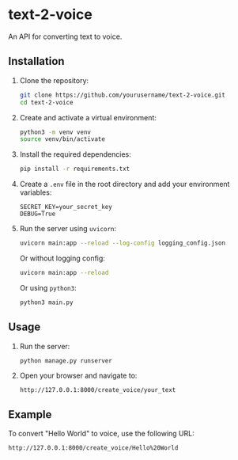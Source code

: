 # text-2-voice
An API for converting text to voice.

## Installation

1. Clone the repository:
    ```bash
    git clone https://github.com/yourusername/text-2-voice.git
    cd text-2-voice
    ```

2. Create and activate a virtual environment:
    ```bash
    python3 -m venv venv
    source venv/bin/activate
    ```

3. Install the required dependencies:
    ```bash
    pip install -r requirements.txt
    ```

4. Create a `.env` file in the root directory and add your environment variables:
    ```
    SECRET_KEY=your_secret_key
    DEBUG=True
    ```

5. Run the server using `uvicorn`:
    ```bash
    uvicorn main:app --reload --log-config logging_config.json
    ```

    Or without logging config:
    ```bash
    uvicorn main:app --reload
    ```

    Or using `python3`:
    ```bash
    python3 main.py
    ```

## Usage

1. Run the server:
    ```bash
    python manage.py runserver
    ```

2. Open your browser and navigate to:
    ```
    http://127.0.0.1:8000/create_voice/your_text
    ```

## Example

To convert "Hello World" to voice, use the following URL:
```
http://127.0.0.1:8000/create_voice/Hello%20World
```
